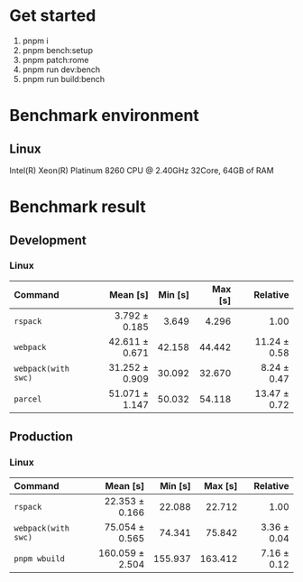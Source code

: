 # Get started
1. pnpm i 
2. pnpm bench:setup
3. pnpm patch:rome 
4. pnpm run dev:bench
5. pnpm run build:bench











<!---benchStart-->
# Benchmark environment

## Linux
Intel(R) Xeon(R) Platinum 8260 CPU @ 2.40GHz 32Core, 64GB of RAM

# Benchmark result

## Development 

### Linux 
| Command | Mean [s] | Min [s] | Max [s] | Relative |
|:---|---:|---:|---:|---:|
| `rspack` | 3.792 ± 0.185 | 3.649 | 4.296 | 1.00 |
| `webpack` | 42.611 ± 0.671 | 42.158 | 44.442 | 11.24 ± 0.58 |
| `webpack(with swc)` | 31.252 ± 0.909 | 30.092 | 32.670 | 8.24 ± 0.47 |
| `parcel` | 51.071 ± 1.147 | 50.032 | 54.118 | 13.47 ± 0.72 |


## Production

### Linux 
| Command | Mean [s] | Min [s] | Max [s] | Relative |
|:---|---:|---:|---:|---:|
| `rspack` | 22.353 ± 0.166 | 22.088 | 22.712 | 1.00 |
| `webpack(with swc)` | 75.054 ± 0.565 | 74.341 | 75.842 | 3.36 ± 0.04 |
| `pnpm wbuild` | 160.059 ± 2.504 | 155.937 | 163.412 | 7.16 ± 0.12 |


<!---benchEnd-->
	
	
	
	
	
	
	
	
	
	
	